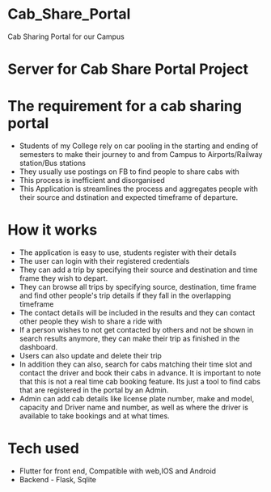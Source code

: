 # Cab_Share_Portal
Cab Sharing Portal for our Campus


# Server for Cab Share Portal Project

# The requirement for a cab sharing portal

- Students of my College rely on car pooling in the starting and ending of semesters to make their journey to and from Campus to Airports/Railway station/Bus stations
- They usually use postings on FB to find people to share cabs with
- This process is inefficient and disorganised
- This Application is streamlines the process and aggregates people with their source and dstination and expected timeframe of departure.


# How it works
- The application is easy to use, students register with their details
- The user can login  with their registered credentials
- They can add a trip by specifying their source and destination and time frame they wish to depart.
- They can browse all trips by specifying source, destination, time frame and find other people's trip details if they fall in the overlapping timeframe
- The contact details will be included in the results and they can contact other people they wish to share a ride with
- If a person wishes to not get contacted by others and not be shown in search results anymore, they can make their trip as finished in the dashboard.
- Users can also update and delete their trip
- In addition they can also, search for cabs matching their time slot and contact the driver and book their cabs in advance. It is important to note that this is not a real time cab booking feature. Its just a tool to find cabs that are registered in the portal by an Admin. 
- Admin can add cab details like license plate number, make and model, capacity and Driver name and number, as well as where the driver is available to take bookings and at what times. 

# Tech used
- Flutter for front end, Compatible with web,IOS and Android 
- Backend - Flask, Sqlite
